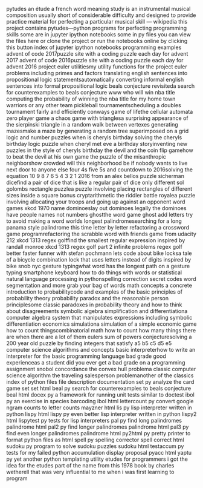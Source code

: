 pytudes an étude a french word meaning study is an instrumental musical composition usually short of considerable difficulty and designed to provide practice material for perfecting a particular musical skill — wikipedia this project contains pytudes—python programs for perfecting programming skills some are in jupyter ipython notebooks some in py files you can view the files here or clone the project or run the notebooks online by clicking this button index of jupyter ipython notebooks programming examples advent of code 2017puzzle site with a coding puzzle each day for advent 2017 advent of code 2016puzzle site with a coding puzzle each day for advent 2016 project euler utilitiesmy utility functions for the project euler problems including primes and factors translating english sentences into propositional logic statementsautomatically converting informal english sentences into formal propositional logic beals conjecture revisiteda search for counterexamples to beals conjecture www who will win nba title computing the probability of winning the nba title for my home town warriors or any other team pickleball tournamentscheduling a doubles tournament fairly and efficiently conways game of lifethe cellular automata zero player game a chaos game with trianglesa surprising appearance of the sierpinski triangle in a random walk between vertexes generating mazesmake a maze by generating a random tree superimposed on a grid logic and number puzzles when is cheryls birthday solving the cheryls birthday logic puzzle when cheryl met eve a birthday storyinventing new puzzles in the style of cheryls birthday the devil and the coin flip gamehow to beat the devil at his own game the puzzle of the misanthropic neighborshow crowded will this neighborhood be if nobody wants to live next door to anyone else four 4s five 5s and countdown to 2016solving the equation 10 9 8 7 6 5 4 3 2 1 2016 from an alex bellos puzzle sicherman dicefind a pair of dice that is like a regular pair of dice only different sol golombs rectangle puzzlea puzzle involving placing rectangles of different sizes inside a square bonus cryptarithmetic the riddler battle royalea puzzle involving allocating your troops and going up against an opponent word games xkcd 1970 name dominoeslay out dominoes legally the dominoes have people names not numbers ghostthe word game ghost add letters try to avoid making a word worlds longest palindromesearching for a long panama style palindrome this time letter by letter refactoring a crossword game programrefactoring the scrabble word with friends game from udacity 212 xkcd 1313 regex golffind the smallest regular expression inspired by randall monroe xkcd 1313 regex golf part 2 infinite problems regex golf better faster funner with stefan pochmann lets code about bike locksa tale of a bicycle combination lock that uses letters instead of digits inspired by bike snob nyc gesture typingwhat word has the longest path on a gesture typing smartphone keyboard how to do things with words or statistical natural language processing in pythonspelling correction secret codes word segmentation and more grab your bag of words math concepts a concrete introduction to probabilitycode and examples of the basic principles of probability theory probability paradox and the reasonable person principlesome classic paradoxes in probability theory and how to think about disagreements symbolic algebra simplification and differentiationa computer algebra system that manipulates expressions including symbolic differentiation economics simulationa simulation of a simple economic game how to count thingscombinatorial math how to count how many things there are when there are a lot of them eulers sum of powers conjecturesolving a 200 year old puzzle by finding integers that satisfy a5 b5 c5 d5 e5 computer science algorithms and concepts basic interpreterhow to write an interpreter for the basic programming language bad grade good experienceas a student did you ever get a bad grade on a programming assignment snobol concordance the convex hull problema classic computer science algorithm the traveling salesperson problemanother of the classics index of python files file description documentation set py analyze the card game set set html beal py search for counterexamples to beals conjecture beal html docex py a framework for running unit tests similar to doctest ibol py an exercise in species barcoding ibol html lettercount py convert google ngram counts to letter counts mayzner html lis py lisp interpreter written in python lispy html lispy py even better lisp interpreter written in python lispy2 html lispytest py tests for lisp interpreters pal py find long palindromes palindrome html pal2 py find longer palindromes palindrome html pal3 py find even longer palindromes palindrome html py2html py pretty printer to format python files as html spell py spelling corrector spell correct html sudoku py program to solve sudoku puzzles sudoku html testaccum py tests for my failed python accumulation display proposal pyacc html yaptu py yet another python templating utility etudes for programmers i got the idea for the etudes part of the name from this 1978 book by charles wetherell that was very influential to me when i was first learning to program